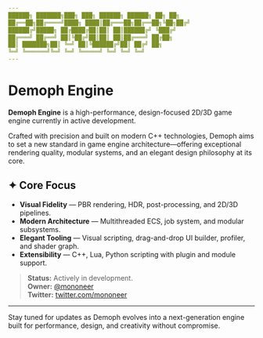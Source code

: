 ```yaml
---
██████╗ ███████╗███╗ ███╗ ██████╗ ██████╗ ██╗ ██╗
██╔══██╗██╔════╝████╗ ████║██╔═══██╗██╔══██╗╚██╗██╔╝
██████╔╝█████╗ ██╔████╔██║██║ ██║██████╔╝ ╚███╔╝
██╔═══╝ ██╔══╝ ██║╚██╔╝██║██║ ██║██╔═══╝ ██╔██╗
██║ ███████╗██║ ╚═╝ ██║╚██████╔╝██║ ██╔╝ ██╗
╚═╝ ╚══════╝╚═╝ ╚═╝ ╚═════╝ ╚═╝ ╚═╝ ╚═╝
---
```


# Demoph Engine

**Demoph Engine** is a high-performance, design-focused 2D/3D game engine currently in active development.

Crafted with precision and built on modern C++ technologies, Demoph aims to set a new standard in game engine architecture—offering exceptional rendering quality, modular systems, and an elegant design philosophy at its core.

## ✦ Core Focus

- **Visual Fidelity** — PBR rendering, HDR, post-processing, and 2D/3D pipelines.
- **Modern Architecture** — Multithreaded ECS, job system, and modular subsystems.
- **Elegant Tooling** — Visual scripting, drag-and-drop UI builder, profiler, and shader graph.
- **Extensibility** — C++, Lua, Python scripting with plugin and module support.

> **Status:** Actively in development.  
> **Owner:** [@mononeer](https://github.com/mononeer)  
> **Twitter:** [twitter.com/mononeer](https://twitter.com/mononeer)

---

Stay tuned for updates as Demoph evolves into a next-generation engine built for performance, design, and creativity without compromise.
